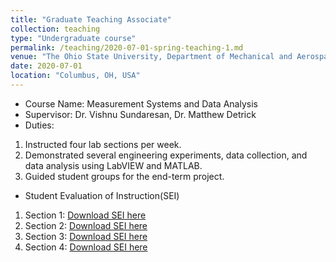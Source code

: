 ```yaml
---
title: "Graduate Teaching Associate"
collection: teaching
type: "Undergraduate course"
permalink: /teaching/2020-07-01-spring-teaching-1.md
venue: "The Ohio State University, Department of Mechanical and Aerospace Engineering"
date: 2020-07-01
location: "Columbus, OH, USA"
---
```


* Course Name: Measurement Systems and Data Analysis
* Supervisor: Dr. Vishnu Sundaresan, Dr. Matthew Detrick
* Duties: 
 1. Instructed four lab sections per week.
 2. Demonstrated several engineering experiments, data collection, and data analysis using LabVIEW and MATLAB.
 3. Guided student groups for the end-term project.
 * Student Evaluation of Instruction(SEI)
  1. Section 1: [Download SEI here](http://varunlochab.github.io/files/SEI3.pdf)
  2. Section 2: [Download SEI here](http://varunlochab.github.io/files/SEI2.pdf)
  3. Section 3: [Download SEI here](http://varunlochab.github.io/files/SEI4.pdf)
  4. Section 4: [Download SEI here](http://varunlochab.github.io/files/SEI1.pdf)
